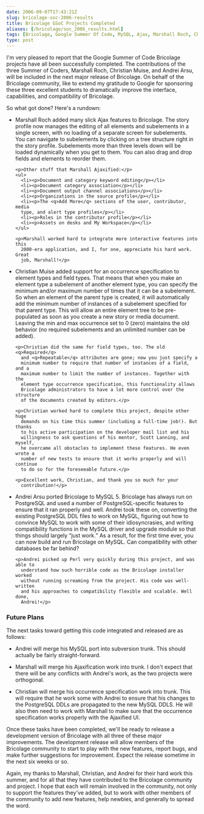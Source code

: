 ```yaml
--- 
date: 2006-09-07T17:43:21Z
slug: bricolage-soc-2006-results
title: Bricolage GSoC Projects Completed
aliases: [/bricolage/soc_2006_results.html]
tags: [Bricolage, Google Summer Of Code, MySQL, Ajax, Marshall Roch, Christian Muise, Andrei Arsu]
type: post
---
```


<p>I'm very pleased to report that the Google Summer of Code Bricolage
projects have all been successfully completed. The contributions of the three
Summer of Coders, Marshall Roch, Christian Muise, and Andrei Arsu, will be
included in the next major release of Bricolage. On behalf of the Bricolage
community, like to extend my gratitude to Google for sponsoring these three
excellent students to dramatically improve the interface, capabilities, and
compatibility of Bricolage.</p>

<p>So what got done? Here's a rundown:</p>

<ul>
  <li>
    <p>Marshall Roch added many slick Ajax features to Bricolage. The story
      profile now manages the editing of all elements and subelements in a
      single screen, with no loading of a separate screen for subelements. You
      can navigate to subelements by clicking on a tree structure right in the
      story profile. Subelements more than three levels down will be loaded
      dynamically when you get to them. You can also drag and drop fields and
      elements to reorder them.</p>

    <p>Other stuff that Marshall Ajaxified:</p>
    <ul>
      <li><p>Document and category keyword editing</p></li>
      <li><p>Document category association</p></li>
      <li><p>Document output channel associations</p></li>
      <li><p>Organizations in the source profile</p></li>
      <li><p>The <q>Add More</q> sections of the user, contributor, media
      type, and alert type profiles</p></li>
      <li><p>Roles in the contributor profile</p></li>
      <li><p>Assets on desks and My Workspace</p></li>
    </ul>

    <p>Marshall worked hard to integrate more interactive features into this
      2000-era application, and I, for one, appreciate his hard work. Great
      job, Marshall!</p>
  </li>

  <li>
    <p>Christian Muise added support for an occurrence specification to
      element types and field types. That means that when you make an element
      type a subelement of another element type, you can specify the minimum
      and/or maximum number of times that it can be a subelement. So when an
      element of the parent type is created, it will automatically add the
      minimum number of instances of a subelement specified for that parent
      type. This will allow an entire element tree to be pre-populated as soon
      as you create a new story or media document. Leaving the min and max
      occurrence set to 0 (zero) maintains the old behavior (no required
      subelements and an unlimited number can be added).</p>

    <p>Christian did the same for field types, too. The old <q>Required</q>
      and <q>Repeatable</q> attributes are gone; now you just specify a
      minimum number to require that number of instances of a field, and a
      maximum number to limit the number of instances. Together with the
      element type occurrence specification, this functionality allows
      Bricolage administrators to have a lot more control over the structure
      of the documents created by editors.</p>

    <p>Christian worked hard to complete this project, despite other huge
      demands on his time this summer (including a full-time job!). But thanks
      to his active participation on the developer mail list and his
      willingness to ask questions of his mentor, Scott Lanning, and myself,
      he overcame all obstacles to implement these features. He even wrote a
      number of new tests to ensure that it works properly and will continue
      to do so for the foreseeable future.</p>

    <p>Excellent work, Christian, and thank you so much for your
      contribution!</p>
  </li>

  <li>
    <p>Andrei Arsu ported Bricolage to MySQL 5. Bricolage has always run on
      PostgreSQL and used a number of PostgreSQL-specific features to ensure
      that it ran properly and well. Andrei took these on, converting the
      existing PostgreSQL DDL files to work on MySQL, figuring out how to
      convince MySQL to work with some of their idiosyncrasies, and writing
      compatibility functions in the MySQL driver and upgrade module so that
      things should largely <q>just work.</q> As a result, for the first time
      ever, you can now build and run Bricolage on MySQL. Can compatibility
      with other databases be far behind?</p>

    <p>Andrei picked up Perl very quickly during this project, and was able to
      understand how such horrible code as the Bricolage installer worked
      without running screaming from the project. His code was well-written
      and his approaches to compatibility flexible and scalable. Well done,
      Andrei!</p>
  </li>
</ul>

<h3>Future Plans</h3>

<p>The next tasks toward getting this code integrated and released are as
follows:</p>

<ul>
  <li><p>Andrei will merge his MySQL port into subversion trunk. This should
  actually be fairly straight-forward.</p></li>

  <li><p>Marshall will merge his Ajaxification work into trunk. I don't expect
  that there will be any conflicts with Andrei's work, as the two projects
  were orthogonal.</p></li>

  <li><p>Christian will merge his occurrence specification work into trunk.
  This will require that he work some with Andrei to ensure that his changes to
  the PostgreSQL DDLs are propagated to the new MySQL DDLS. He will also then
  need to work with Marshall to make sure that the occurrence specification
  works properly with the Ajaxified UI.</p></li>
</ul>

<p>Once these tasks have been completed, we'll be ready to release a
development version of Bricolage with all three of these major improvements.
The development release will allow members of the Bricolage community to start
to play with the new features, report bugs, and make further suggestions for
improvement. Expect the release sometime in the next six weeks or so.</p>

<p>Again, my thanks to Marshall, Christian, and Andrei for their hard work
this summer, and for all that they have contributed to the Bricolage community
and project. I hope that each will remain involved in the community, not only
to support the features they've added, but to work with other members of the
community to add new features, help newbies, and generally to spread the
word.</p>

